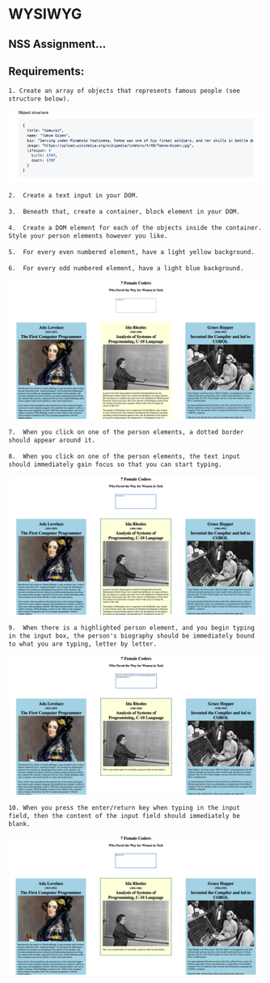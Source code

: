 # WYSIWYG
## NSS Assignment...

## Requirements:
	1. Create an array of objects that represents famous people (see structure below).
![screenshot](images/object-structure.png)

	2.	Create a text input in your DOM.

	3.	Beneath that, create a container, block element in your DOM.

	4.	Create a DOM element for each of the objects inside the container. Style your person elements however you like.

	5.	For every even numbered element, have a light yellow background.

	6.	For every odd numbered element, have a light blue background.
![screenshot](images/wysisyg.png)

	7.	When you click on one of the person elements, a dotted border should appear around it.

	8.	When you click on one of the person elements, the text input should immediately gain focus so that you can start typing.
![screenshot](images/border.png)

	9.	When there is a highlighted person element, and you begin typing in the input box, the person's biography should be immediately bound to what you are typing, letter by letter.
![screenshot](images/bio.png)

	10.	When you press the enter/return key when typing in the input field, then the content of the input field should immediately be blank.
![screenshot](images/enter.png)




